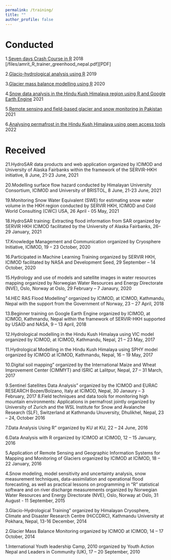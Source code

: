 ```yaml
---
permalink: /training/
title: ""
author_profile: false
---
```


# Conducted
1.[Seven days Crash Course in R](https://greenhood.org/events/crash-course-in-r-programming/) 2018 [/files/amrit_R_trainer_greenhood_nepal.pdf][PDF]

2.[Glacio-hydrological analysis using R](https://www.icimod.org/event/glacio-hydrological-analysis-using-r/) 2019

3.[Glacier mass balance modelling using R](https://www.icimod.org/event/glacier-mass-balance-modelling-using-r/) 2020

4.[Snow data analysis in the Hindu Kush Himalaya region using R and Google Earth Engine](https://www.icimod.org/event/snow-data-analysis-in-the-hindu-kush-himalaya-region-using-r-and-google-earth-engine/) 2021

5.[Remote sensing and field-based glacier and snow monitoring in Pakistan](https://www.icimod.org/event/remote-sensing-and-field-based-glacier-and-snow-monitoring-in-pakistan/) 2021

6.[Analysing permafrost in the Hindu Kush Himalaya using open access tools](https://www.icimod.org/event/glacier-mass-balance-modelling-using-r/) 2022

# Received
21.HydroSAR data products and web application organized by ICIMOD and University of Alaska Fairbanks within the framework of the SERVIR-HKH initiative, 8 June, 21-23 June, 2021

20.Modelling surface flow hazard conducted by Himalayan University Consortium, ICIMOD and University of BRISTOL, 8 June, 21-23 June, 2021

19.Monitoring Snow Water Equivalent (SWE) for estimating snow water volume in the HKH region conducted by SERVIR HKH, ICIMOD and Cold World Consulting (CWC) USA, 26 April - 05 May, 2021

18.HydroSAR training: Extracting flood information from SAR organized by SERVIR HKH ICIMOD facilitated by the University of Alaska Fairbanks, 26– 29 January, 2021

17.Knowledge Management and Communication organized by Cryosphere Initiative, ICIMOD, 19 – 23 October, 2020

16.Participated in Machine Learning Training organized by SERVIR HKH, ICIMOD facilitated by NASA and Development Seed, 29 September – 14 October, 2020

15.Hydrology and use of models and satellite images in water resources mapping organized by Norwegian Water Resources and Energy Directorate (NVE), Oslo, Norway at Oslo, 29 February – 7 Janaury, 2020

14.HEC RAS Flood Modelling” organized by ICIMOD, at ICIMOD, Kathmandu, Nepal with the support from the Government of Norway, 23 – 27 April, 2018

13.Beginner training on Google Earth Engine organized by ICIMOD, at ICIMOD, Kathmandu, Nepal within the framework of SERVIR-HKH supported by USAID and NASA, 9 – 13 April, 2018 

12.Hydrological modelling in the Hindu Kush Himalaya using VIC model organized by ICIMOD, at ICIMOD, Kathmandu, Nepal, 21 – 23 May, 2017

11.Hydrological Modelling in the Hindu Kush Himalaya using SPHY model organized by ICIMOD at ICIMOD, Kathmandu, Nepal, 16 – 19 May, 2017

10.Digital soil mapping” organized by the International Maize and Wheat Improvement Center (CIMMYT) and ISRIC at Lalitpur, Nepal, 27 – 31 March, 2017

9.Sentinel Satellites Data Analysis” organized by the ICIMOD and EURAC RESEARCH Bozen/Bolzano, Italy at ICIMOD, Nepal, 30 Janaury – 3 February, 2017
8.Field techniques and data tools for monitoring high mountain environments: Applications in permafrost jointly organized by University of Zurich and the WSL Institute for Snow and Avalanche Research (SLF), Switzerland at Kathmandu Unuversity, Dhulikhel, Nepal, 23 – 24, October 2016

7.Data Analysis Using R” organized by KU at KU, 22 – 24 June, 2016

6.Data Analysis with R organized by ICIMOD at ICIMOD, 12 – 15 January, 2016

5.Application of Remote Sensing and Geographic Information Systems for Mapping and Monitoring of Glaciers organized by ICIMOD at ICIMOD, 18 – 22 January, 2016

4.Snow modeling, model sensitivity and uncertainty analysis, snow measurement techniques, data-assimilation and operational flood forecasting, as well as practical lessons on programming in “R” statistical software and on river discharge measurements organized by Norwegian Water Resources and Energy Directorate (NVE), Oslo, Norway at Oslo, 31 August - 11 September, 2015

3.Glacio-Hydrological Training” organized by Himalayan Cryosphere, Climate and Disaster Research Centre (HiCCDRC), Kathmandu University at Pokhara, Nepal, 13-16 December, 2014

2.Glacier Mass Balance Monitoring organized by ICIMOD at ICIMOD, 14 – 17 October, 2014

1.International Youth leadership Camp, 2010 organized by Youth Action Nepal and Leaders in Community (UK), 17 – 20 September, 2010
